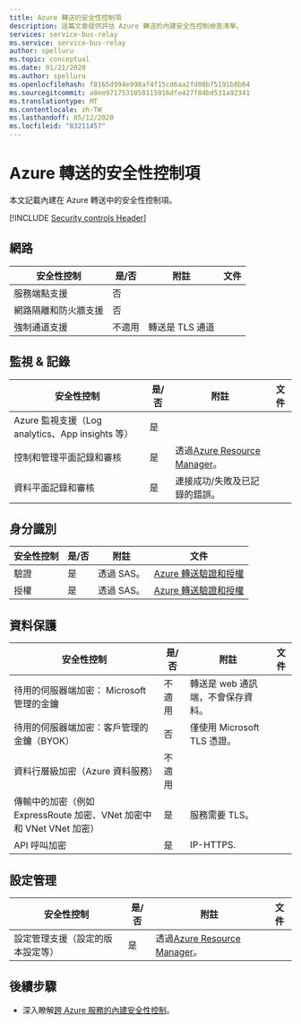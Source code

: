 ```yaml
---
title: Azure 轉送的安全性控制項
description: 這篇文章提供評估 Azure 轉送的內建安全性控制檢查清單。
services: service-bus-relay
ms.service: service-bus-relay
author: spelluru
ms.topic: conceptual
ms.date: 01/21/2020
ms.author: spelluru
ms.openlocfilehash: f8165d994e998af4f15cd6aa2fd08b75191b8b64
ms.sourcegitcommit: a8ee9717531050115916dfe427f84bd531a92341
ms.translationtype: MT
ms.contentlocale: zh-TW
ms.lasthandoff: 05/12/2020
ms.locfileid: "83211457"
---
```

# <a name="security-controls-for-azure-relay"></a>Azure 轉送的安全性控制項

本文記載內建在 Azure 轉送中的安全性控制項。

[!INCLUDE [Security controls Header](../../includes/security-controls-header.md)]

## <a name="network"></a>網路

| 安全性控制 | 是/否 | 附註 | 文件 |
|---|---|--|--|
| 服務端點支援| 否 |  |   |
| 網路隔離和防火牆支援| 否 |  |   |
| 強制通道支援| 不適用 | 轉送是 TLS 通道  |   |

## <a name="monitoring--logging"></a>監視 & 記錄

| 安全性控制 | 是/否 | 附註| 文件 |
|---|---|--|--|
| Azure 監視支援（Log analytics、App insights 等）| 是 | |   |
| 控制和管理平面記錄和審核| 是 | 透過[Azure Resource Manager](../azure-resource-manager/index.yml)。 |   |
| 資料平面記錄和審核| 是 | 連接成功/失敗及已記錄的錯誤。  |   |

## <a name="identity"></a>身分識別

| 安全性控制 | 是/否 | 附註| 文件 |
|---|---|--|--|
| 驗證| 是 | 透過 SAS。 | [Azure 轉送驗證和授權](relay-authentication-and-authorization.md) |
| 授權|  是 | 透過 SAS。 | [Azure 轉送驗證和授權](relay-authentication-and-authorization.md) |

## <a name="data-protection"></a>資料保護

| 安全性控制 | 是/否 | 附註 | 文件 |
|---|---|--|--|
| 待用的伺服器端加密： Microsoft 管理的金鑰 |  不適用 | 轉送是 web 通訊端，不會保存資料。 |   |
| 待用的伺服器端加密：客戶管理的金鑰（BYOK） | 否 | 僅使用 Microsoft TLS 憑證。  |   |
| 資料行層級加密（Azure 資料服務）| 不適用 | |   |
| 傳輸中的加密（例如 ExpressRoute 加密、VNet 加密中和 VNet VNet 加密）| 是 | 服務需要 TLS。 |   |
| API 呼叫加密| 是 | IP-HTTPS. |


## <a name="configuration-management"></a>設定管理

| 安全性控制 | 是/否 | 附註| 文件 |
|---|---|--|--|
| 設定管理支援（設定的版本設定等）| 是 | 透過[Azure Resource Manager](../azure-resource-manager/index.yml)。|   |

## <a name="next-steps"></a>後續步驟

- 深入瞭解[跨 Azure 服務的內建安全性控制](../security/fundamentals/security-controls.md)。